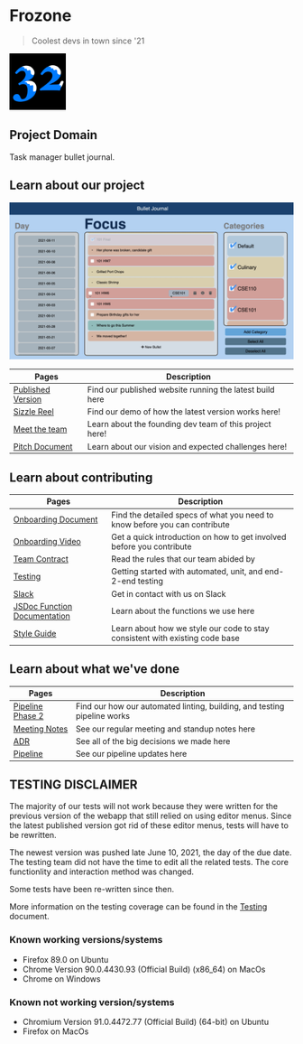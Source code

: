 # Frozone
> Coolest devs in town since '21

<img src="admin/branding/teamLogo.png" height="100" width="100">

## Project Domain
Task manager bullet journal.

## Learn about our project
![demo](./assets/Final-version-demo.png)

| Pages | Description |
|---| ---|
|[Published Version](https://cse110-sp21-group32.github.io/cse110-sp21-group32/)| Find our published website running the latest build here
| [Sizzle Reel]() | Find our demo of how the latest version works here!|
| [Meet the team](./admin/team.md)| Learn about the founding dev team of this project here!
| [Pitch Document](specs/pitch/Starting%20Pitch.pdf) | Learn about our vision and expected challenges here!

## Learn about contributing
| Pages | Description |
|---| ---|
| [Onboarding Document](./admin/onboarding.md) | Find the detailed specs of what you need to know before you can contribute
| [Onboarding Video]() | Get a quick introduction on how to get involved before you contribute
| [Team Contract](./admin/misc/rules.md) | Read the rules that our team abided by
| [Testing]((test/testing.md))| Getting started with automated, unit, and end-2-end testing
| [Slack](https://cse110-sp21-group32.slack.com/)| Get in contact with us on Slack 
| [JSDoc Function Documentation](specs/documentation/index.html) | Learn about the functions we use here
| [Style Guide](admin/style-guide.md) | Learn about how we style our code to stay consistent with existing code base

## Learn about what we've done
|Pages | Description|
| ---| ---|
| [Pipeline Phase 2](admin/cipipeline/phas2.md) | Find our how our automated linting, building, and testing pipeline works |
| [Meeting Notes](admin/meetings/) | See our regular meeting and standup notes here
| [ADR](specs/adrs/) | See all of the big decisions we made here 
| [Pipeline](admin/cipipeline/) | See our pipeline updates here

## TESTING DISCLAIMER

The majority of our tests will not work because they were written for the previous version of the webapp that still relied on using editor menus. Since the latest published version got rid of these editor menus, tests will have to be rewritten.

The newest version was pushed late June 10, 2021, the day of the due date. The testing team did not have the time to edit all the related tests. The core functionlity and interaction method was changed.

Some tests have been re-written since then. 

More information on the testing coverage can be found in the [Testing]((test/testing.md)) document.

### Known working versions/systems

- Firefox 89.0 on Ubuntu
- Chrome Version 90.0.4430.93 (Official Build) (x86_64) on MacOs
- Chrome on Windows

### Known not working version/systems
- Chromium Version 91.0.4472.77 (Official Build) (64-bit) on Ubuntu
- Firefox on MacOs 